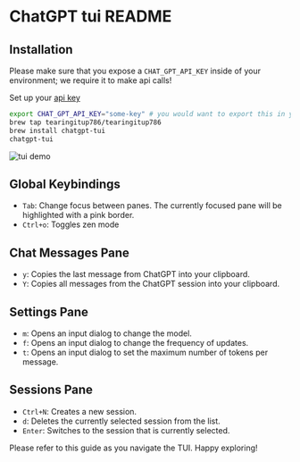 # ChatGPT tui README

## Installation

Please make sure that you expose a `CHAT_GPT_API_KEY` inside of your environment; we require it to make api calls!

Set up your [api key](https://platform.openai.com/api-keys)

```bash
export CHAT_GPT_API_KEY="some-key" # you would want to export this in your .zshrc
brew tap tearingitup786/tearingitup786
brew install chatgpt-tui
chatgpt-tui
```

![tui demo](./tui-demo.gif)

## Global Keybindings

- `Tab`: Change focus between panes. The currently focused pane will be highlighted with a pink border.
- `Ctrl+o`: Toggles zen mode

## Chat Messages Pane

- `y`: Copies the last message from ChatGPT into your clipboard.
- `Y`: Copies all messages from the ChatGPT session into your clipboard.

## Settings Pane

- `m`: Opens an input dialog to change the model.
- `f`: Opens an input dialog to change the frequency of updates.
- `t`: Opens an input dialog to set the maximum number of tokens per message.

## Sessions Pane

- `Ctrl+N`: Creates a new session.
- `d`: Deletes the currently selected session from the list.
- `Enter`: Switches to the session that is currently selected.

Please refer to this guide as you navigate the TUI. Happy exploring!
